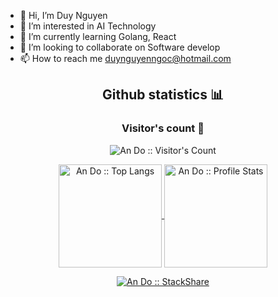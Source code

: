 - 👋 Hi, I’m Duy Nguyen
- 👀 I’m interested in AI Technology
- 🌱 I’m currently learning Golang, React
- 💞️ I’m looking to collaborate on Software develop
- 📫 How to reach me duynguyenngoc@hotmail.com


<h2 align="center">Github statistics 📊 </h2>

<h3 align="center">Visitor's count 👀</h3>

<p align="center">
  <img
  src="https://profile-counter.glitch.me/{andoDsAI}/count.svg"
  alt="An Do :: Visitor's Count"
  />
</p>

<p align="center">
  <a href="https://github.com/andoDsAI/github-readme-stats">
    <img
    align ="center"
    height="165"
    src="https://github-readme-stats.vercel.app/api/top-langs/?username=andoDsAI&langs_count=10&theme=tokyonight&layout=compact"
    alt="An Do :: Top Langs"
    />
  </a>
  <a href="https://github.com/andoDsAI/github-readme-stats">
    <img
    align="center"
    height="165"
    src="https://github-readme-stats.vercel.app/api?username=andoDsAI&show_icons=true&theme=tokyonight"
    alt="An Do :: Profile Stats"
    />
  </a>
</p>

<p align="center">
  <a href="https://stackshare.io/andodsai/my-personal-stack">
    <img
    src="http://img.shields.io/badge/tech-stack-0690fa.svg?style=flat"
    alt="An Do :: StackShare"
    />
  </a>
</p>
<!---
dnguyenngoc/dnguyenngoc is a ✨ special ✨ repository because its `README.md` (this file) appears on your GitHub profile.
You can click the Preview link to take a look at your changes.
--->
